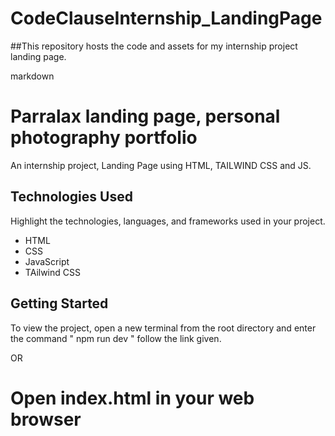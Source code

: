 # CodeClauseInternship_LandingPage

##This repository hosts the code and assets for my internship project landing page.

markdown
# Parralax landing page, personal photography portfolio

An internship project, Landing Page using HTML, TAILWIND CSS and JS.  


## Technologies Used

Highlight the technologies, languages, and frameworks used in your project.

- HTML
- CSS
- JavaScript
- TAilwind CSS

## Getting Started

To view the project, open a new terminal from the root directory and enter the command " npm run dev " follow the link given.

OR

# Open index.html in your web browser
